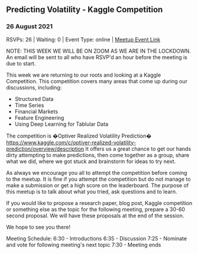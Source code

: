 ## Predicting Volatility - Kaggle Competition
### 26 August 2021
RSVPs: 26 | Waiting: 0 | Event Type: online | [Meetup Event Link](https://www.meetup.com/Data-Science-Discussion-Auckland/events/280000330)

NOTE: THIS WEEK WE WILL BE ON ZOOM AS WE ARE IN THE LOCKDOWN.
An email will be sent to all who have RSVP'd an hour before the meeting is due to start.

This week we are returning to our roots and looking at a Kaggle Competition. This competition covers many areas that come up during our discussions, including:
* Structured Data
* Time Series
* Financial Markets
* Feature Engineering
* Using Deep Learning for Tablular Data

The competition is �Optiver Realized Volatility Prediction� https://www.kaggle.com/c/optiver-realized-volatility-prediction/overview/description It offers us a great chance to get our hands dirty attempting to make predictions, then come together as a group, share what we did, where we got stuck and brainstorm for ideas to try next.

As always we encourage you all to attempt the competition before coming to the meetup. It is fine if you attempt the competition but do not manage to make a submission or get a high score on the leaderboard. The purpose of this meetup is to talk about what you tried, ask questions and to learn.

If you would like to propose a research paper, blog post, Kaggle competition or something else as the topic for the following meeting, prepare a 30-60 second proposal. We will have these proposals at the end of the session.

We hope to see you there!

Meeting Schedule:
6:30 - Introductions
6:35 - Discussion
7:25 - Nominate and vote for following meeting's next topic
7:30 - Meeting ends
